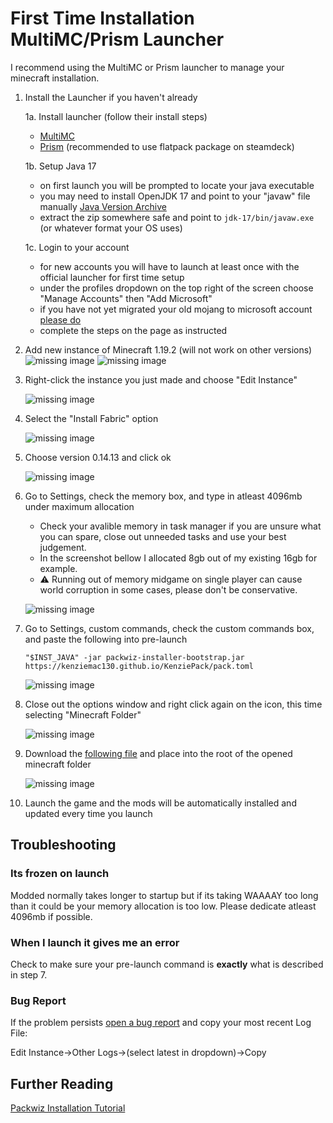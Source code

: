 # First Time Installation MultiMC/Prism Launcher

I recommend using the MultiMC or Prism launcher to manage your minecraft installation. 

1. Install the Launcher if you haven't already

    1a. Install launcher (follow their install steps)
    * [MultiMC](https://multimc.org/)
    * [Prism](https://prismlauncher.org/) (recommended to use flatpack package on steamdeck)

    1b. Setup Java 17

    * on first launch you will be prompted to locate your java executable
    * you may need to install OpenJDK 17 and point to your "javaw" file manually [Java Version Archive](https://jdk.java.net/archive/)
    * extract the zip somewhere safe and point to `jdk-17/bin/javaw.exe` (or whatever format your OS uses)

    1c. Login to your account
    * for new accounts you will have to launch at least once with the official launcher for first time setup
    * under the profiles dropdown on the top right of the screen choose "Manage Accounts" then "Add Microsoft"
    * if you have not yet migrated your old mojang to microsoft account [please do](https://www.minecraft.net/en-us/login?view=mojang)
    * complete the steps on the page as instructed

2. Add new instance of Minecraft 1.19.2 (will not work on other versions)
    ![missing image](step05.png)
    ![missing image](step10.png)

3. Right-click the instance you just made and choose "Edit Instance"

    ![missing image](step15.png)

4. Select the "Install Fabric" option

    ![missing image](step20.png)

5. Choose version 0.14.13 and click ok

    ![missing image](step30.png)

7. Go to Settings, check the memory box, and type in atleast 4096mb under maximum allocation

    * Check your avalible memory in task manager if you are unsure what you can spare, close out unneeded tasks and use your best judgement. 
    * In the screenshot bellow I allocated 8gb out of my existing 16gb for example.
    * ⚠️ Running out of memory midgame on single player can cause world corruption in some cases, please don't be conservative.

    ![missing image](step35.png)

7. Go to Settings, custom commands, check the custom commands box, and paste the following into pre-launch

    `"$INST_JAVA" -jar packwiz-installer-bootstrap.jar https://kenziemac130.github.io/KenziePack/pack.toml`

    ![missing image](step40.png)

8. Close out the options window and right click again on the icon, this time selecting "Minecraft Folder"

    ![missing image](step50.png)

9. Download the [following file](https://github.com/packwiz/packwiz-installer-bootstrap/releases/download/v0.0.3/packwiz-installer-bootstrap.jar) and place into the root of the opened minecraft folder

    ![missing image](step60.png)

10. Launch the game and the mods will be automatically installed and updated every time you launch

## Troubleshooting

### Its frozen on launch

Modded normally takes longer to startup but if its taking WAAAAY too long than it could be your memory allocation is too low. Please dedicate atleast 4096mb if possible.

### When I launch it gives me an error

Check to make sure your pre-launch command is **exactly** what is described in step 7.

### Bug Report
If the problem persists [open a bug report](https://github.com/KenzieMac130/KenziePack/issues) and copy your most recent Log File: 

Edit Instance->Other Logs->(select latest in dropdown)->Copy

## Further Reading

[Packwiz Installation Tutorial](https://packwiz.infra.link/tutorials/installing/packwiz-installer/)
